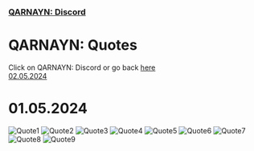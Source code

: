<link rel="icon" href="../favicon.ico">
<link rel="stylesheet" href="https://dhulqarnayn.github.io/qarnayn/index.css">

### [QARNAYN: Discord](https://dhulqarnayn.github.io/qarnayn/DISCORD.html)

# QARNAYN: Quotes
Click on QARNAYN: Discord or go back [here](https://dhulqarnayn.github.io/qarnayn/DISCORD.html)     
[02.05.2024](02052024/02052024.md)

# 01.05.2024
![Quote1](quote1.jpg)
![Quote2](quote2.jpg)
![Quote3](quote3.png)
![Quote4](quote4.png)
![Quote5](quote5.jpg)
![Quote6](quote6.jpg)
![Quote7](quote7.jpg)
![Quote8](quote8.png)
![Quote9](quote9.png)
